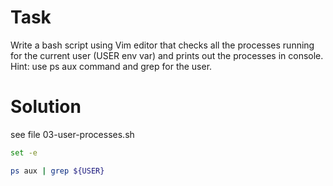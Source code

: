 # Task

Write a bash script using Vim editor that checks all the processes running for the current user (USER env var) and prints out the processes in console. Hint: use ps aux command and grep for the user.

# Solution


see file 03-user-processes.sh

```bash
set -e 

ps aux | grep ${USER}

```